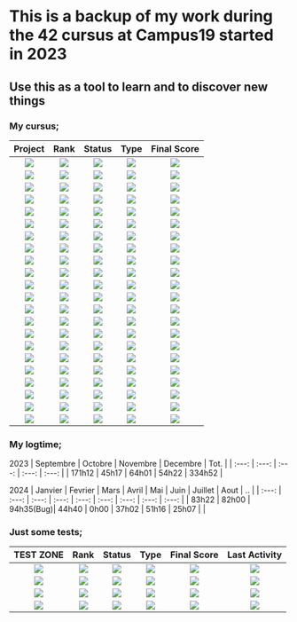 # This is a backup of my work during the 42 cursus at Campus19 started in 2023
## Use this as a tool to learn and to discover new things

### My cursus;
| Project | Rank | Status | Type | Final Score |
| :---: | :---: | :---: | :---: | :---: |
| [<img src="https://img.shields.io/badge/CPiscine_Reloaded-grey?style=for-the-badge&labelcolor=white"/>](https://github.com/SydenX/42Stud/tree/main/CPiscine-Reloaded) | <img src="https://img.shields.io/badge/none-darkgrey?style=plasticc"/> | <img src="https://img.shields.io/badge/Done-success?style=flat-square" /> | <img src="https://img.shields.io/badge/C & Shell-darkblue?style=plasticc&labelcolor=grey" /> | <img src="https://img.shields.io/badge/100%20%2F%20100-ccff66?style=flat-square" /> |
| [<img src="https://img.shields.io/badge/Libft-grey?style=for-the-badge&labelcolor=white"/>](https://github.com/SydenX/00-Libft) | <img src="https://img.shields.io/badge/00-006666?style=plasticc"/> | <img src="https://img.shields.io/badge/Done-success?style=flat-square" /> | <img src="https://img.shields.io/badge/C-blue?style=plasticc&labelcolor=grey" /> | <img src="https://img.shields.io/badge/★%20122%20%2F%20100%20★-gold?style=flat-square" /> |
| [<img src="https://img.shields.io/badge/get_next_line-grey?style=for-the-badge&labelcolor=white"/>](https://github.com/SydenX/01-get_next_line) | <img src="https://img.shields.io/badge/01-006600?style=plasticc"/> | <img src="https://img.shields.io/badge/Done-success?style=flat-square" /> | <img src="https://img.shields.io/badge/C-blue?style=plasticc&labelcolor=grey" /> | <img src="https://img.shields.io/badge/★%20125%20%2F%20100%20★-gold?style=flat-square" /> |
| [<img src="https://img.shields.io/badge/ft_printf-grey?style=for-the-badge&labelcolor=white"/>](https://github.com/SydenX/01-printf) | <img src="https://img.shields.io/badge/01-006600?style=plasticc"/> | <img src="https://img.shields.io/badge/Done-success?style=flat-square" /> | <img src="https://img.shields.io/badge/C-blue?style=plasticc&labelcolor=grey" /> | <img src="https://img.shields.io/badge/★%20108%20%2F%20100%20★-gold?style=flat-square" /> |
| [<img src="https://img.shields.io/badge/Born2beroot-grey?style=for-the-badge&labelcolor=white"/>](https://github.com/SydenX/42Stud) | <img src="https://img.shields.io/badge/01-006600?style=plasticc"/> | <img src="https://img.shields.io/badge/Done-success?style=flat-square" /> | <img src="https://img.shields.io/badge/Shell%20&%20VM-grey?style=plasticc&labelcolor=grey" /> | <img src="https://img.shields.io/badge/★%20125%20%2F%20100%20★-gold?style=flat-square" /> |
| [<img src="https://img.shields.io/badge/minitalk-grey?style=for-the-badge&labelcolor=white"/>](https://github.com/SydenX/02-minitalk) | <img src="https://img.shields.io/badge/02-3366cc?style=plasticc"/> | <img src="https://img.shields.io/badge/Done-success?style=flat-square" /> | <img src="https://img.shields.io/badge/C-blue?style=plasticc&labelcolor=grey" /> | <img src="https://img.shields.io/badge/100%20%2F%20100-ccff66?style=flat-square" /> |
| [<img src="https://img.shields.io/badge/push_swap-grey?style=for-the-badge&labelcolor=white"/>](https://github.com/SydenX/02-push_swap) | <img src="https://img.shields.io/badge/02-3366cc?style=plasticc"/> | <img src="https://img.shields.io/badge/Done-success?style=flat-square" /> | <img src="https://img.shields.io/badge/C-blue?style=plasticc&labelcolor=grey" /> | <img src="https://img.shields.io/badge/90%20%2F%20100-ccff66?style=flat-square" /> |
| [<img src="https://img.shields.io/badge/so_long-grey?style=for-the-badge&labelcolor=white"/>](https://github.com/SydenX/02-so_long) | <img src="https://img.shields.io/badge/02-3366cc?style=plasticc"/> | <img src="https://img.shields.io/badge/Done-success?style=flat-square" /> | <img src="https://img.shields.io/badge/C-blue?style=plasticc&labelcolor=grey" /> | <img src="https://img.shields.io/badge/★%20110%20%2F%20100%20★-gold?style=flat-square" /> |
| [<img src="https://img.shields.io/badge/philosophers-grey?style=for-the-badge&labelcolor=white"/>](https://github.com/SydenX/03-philosophers) | <img src="https://img.shields.io/badge/03-ffd966?style=plasticc"/> | <img src="https://img.shields.io/badge/Done-success?style=flat-square" /> | <img src="https://img.shields.io/badge/C-blue?style=plasticc&labelcolor=grey" /> | <img src="https://img.shields.io/badge/100%20%2F%20100-ccff66?style=flat-square" /> |
| [<img src="https://img.shields.io/badge/minishell-grey?style=for-the-badge&labelcolor=white"/>](https://github.com/SydenX/lastminishell) | <img src="https://img.shields.io/badge/03-ffd966?style=plasticc"/> | <img src="https://img.shields.io/badge/Done-success?style=flat-square" /> | <img src="https://img.shields.io/badge/C-blue?style=plasticc&labelcolor=grey" /> | <img src="https://img.shields.io/badge/★%20101%20%2F%20100%20★-gold?style=flat-square" /> |
| [<img src="https://img.shields.io/badge/netpractice-grey?style=for-the-badge&labelcolor=white"/>](https://github.com/SydenX/04-netpractice) | <img src="https://img.shields.io/badge/04-deff66?style=plasticc"/> | <img src="https://img.shields.io/badge/Done-success?style=flat-square" /> | <img src="https://img.shields.io/badge/Network-lightgrey?style=plasticc&labelcolor=grey" /> | <img src="https://img.shields.io/badge/100%20%2F%20100-ccff66?style=flat-square" /> |
| [<img src="https://img.shields.io/badge/CPP 00-grey?style=for-the-badge&labelcolor=white"/>](https://github.com/SydenX/04-CPP-0) | <img src="https://img.shields.io/badge/04-deff66?style=plasticc"/> | <img src="https://img.shields.io/badge/Done-success?style=flat-square" /> | <img src="https://img.shields.io/badge/C++-yellow?style=plasticc&labelcolor=grey" /> | <img src="https://img.shields.io/badge/100%20%2F%20100-ccff66?style=flat-square" /> |
| [<img src="https://img.shields.io/badge/CPP 01-grey?style=for-the-badge&labelcolor=white"/>](https://github.com/SydenX/04-CPP-1) | <img src="https://img.shields.io/badge/04-deff66?style=plasticc"/> | <img src="https://img.shields.io/badge/Done-success?style=flat-square" /> | <img src="https://img.shields.io/badge/C++-yellow?style=plasticc&labelcolor=grey" /> | <img src="https://img.shields.io/badge/100%20%2F%20100-ccff66?style=flat-square" /> |
| [<img src="https://img.shields.io/badge/CPP 02-grey?style=for-the-badge&labelcolor=white"/>](https://github.com/SydenX/04-CPP-2) | <img src="https://img.shields.io/badge/04-deff66?style=plasticc"/> | <img src="https://img.shields.io/badge/Done-success?style=flat-square" /> | <img src="https://img.shields.io/badge/C++-yellow?style=plasticc&labelcolor=grey" /> | <img src="https://img.shields.io/badge/100%20%2F%20100-ccff66?style=flat-square" /> |
| [<img src="https://img.shields.io/badge/CPP 03-grey?style=for-the-badge&labelcolor=white"/>](https://github.com/SydenX/04-CPP-3) | <img src="https://img.shields.io/badge/04-deff66?style=plasticc"/> | <img src="https://img.shields.io/badge/Done-success?style=flat-square" /> | <img src="https://img.shields.io/badge/C++-yellow?style=plasticc&labelcolor=grey" /> | <img src="https://img.shields.io/badge/100%20%2F%20100-ccff66?style=flat-square" /> |
| [<img src="https://img.shields.io/badge/CPP 04-grey?style=for-the-badge&labelcolor=white"/>](https://github.com/SydenX/04-CPP-4) | <img src="https://img.shields.io/badge/04-deff66?style=plasticc"/> | <img src="https://img.shields.io/badge/Done-success?style=flat-square" /> | <img src="https://img.shields.io/badge/C++-yellow?style=plasticc&labelcolor=grey" /> | <img src="https://img.shields.io/badge/100%20%2F%20100-ccff66?style=flat-square" /> |
| [<img src="https://img.shields.io/badge/Cub3D-grey?style=for-the-badge&labelcolor=white"/>](https://github.com/SydenX/04-Cub3D) | <img src="https://img.shields.io/badge/04-deff66?style=plasticc"/> | <img src="https://img.shields.io/badge/Done-success?style=flat-square" /> | <img src="https://img.shields.io/badge/C-blue?style=plasticc&labelcolor=grey" /> | <img src="https://img.shields.io/badge/★%20125%20%2F%20100%20★-gold?style=flat-square" /> |
| [<img src="https://img.shields.io/badge/CPP 05-grey?style=for-the-badge&labelcolor=white"/>](https://github.com/SydenX/04-CPP-5) | <img src="https://img.shields.io/badge/05-e6b0e0?style=plasticc"/> | <img src="https://img.shields.io/badge/Done-success?style=flat-square" /> | <img src="https://img.shields.io/badge/C++-yellow?style=plasticc&labelcolor=grey" /> | <img src="https://img.shields.io/badge/100%20%2F%20100-ccff66?style=flat-square" /> |
| [<img src="https://img.shields.io/badge/CPP 06-grey?style=for-the-badge&labelcolor=white"/>](https://github.com/SydenX/04-CPP-6) | <img src="https://img.shields.io/badge/05-e6b0e0?style=plasticc"/> | <img src="https://img.shields.io/badge/In%20Progress-orange?style=flat-square" /> | <img src="https://img.shields.io/badge/C++-yellow?style=plasticc&labelcolor=grey" /> | <img src="https://img.shields.io/badge/TBD-red?style=flat-square&labelcolor=grey" /> |
| [<img src="https://img.shields.io/badge/CPP 07-grey?style=for-the-badge&labelcolor=white"/>](https://github.com/SydenX/04-CPP-7) | <img src="https://img.shields.io/badge/05-e6b0e0?style=plasticc"/> | <img src="https://img.shields.io/badge/In%20Progress-orange?style=flat-square" /> | <img src="https://img.shields.io/badge/C++-yellow?style=plasticc&labelcolor=grey" /> | <img src="https://img.shields.io/badge/TBD-red?style=flat-square&labelcolor=grey" /> |
| [<img src="https://img.shields.io/badge/CPP 08-grey?style=for-the-badge&labelcolor=white"/>](https://github.com/SydenX/04-CPP-8) | <img src="https://img.shields.io/badge/05-e6b0e0?style=plasticc"/> | <img src="https://img.shields.io/badge/In%20Progress-orange?style=flat-square" /> | <img src="https://img.shields.io/badge/C++-yellow?style=plasticc&labelcolor=grey" /> | <img src="https://img.shields.io/badge/TBD-red?style=flat-square&labelcolor=grey" /> |
| [<img src="https://img.shields.io/badge/CPP 09-grey?style=for-the-badge&labelcolor=white"/>](https://github.com/SydenX/04-CPP-9) | <img src="https://img.shields.io/badge/05-e6b0e0?style=plasticc"/> | <img src="https://img.shields.io/badge/In%20Progress-orange?style=flat-square" /> | <img src="https://img.shields.io/badge/C++-yellow?style=plasticc&labelcolor=grey" /> | <img src="https://img.shields.io/badge/TBD-red?style=flat-square&labelcolor=grey" />|

### My logtime;
2023
| Septembre | Octobre | Novembre | Decembre | Tot. |
| :---: | :---: | :---: | :---: | :---: |
| 171h12 | 45h17 | 64h01 | 54h22 | 334h52 |

2024
| Janvier | Fevrier | Mars | Avril | Mai | Juin | Juillet | Aout | .. |
| :---: | :---: | :---: | :---: | :---: | :---: | :---: | :---: | :---: |
| 83h22 | 82h00 | 94h35(Bug)| 44h40 | 0h00 | 37h02 | 51h16 | 25h07 | |

### Just some tests;
| TEST ZONE | Rank | Status | Type | Final Score | Last Activity |
| :---: | :---: | :---: | :---: | :---: | :---: |
| [<img src="https://img.shields.io/badge/test 1-grey?style=for-the-badge&labelcolor=white"/>](https://github.com/SydenX/42Stud) | <img src="https://img.shields.io/badge/T-ff9966?style=plasticc"/> | <img src="https://img.shields.io/badge/In%20Progress-orange?style=flat-square" /> | <img src="https://img.shields.io/badge/C-blue?style=plasticc&labelcolor=grey" /> | <img src="https://img.shields.io/badge/★%20120%20%2F%20100%20★-gold?style=flat-square " /> | <img src="https://img.shields.io/github/last-commit/SydenX/42Stud?label=&style=flat-square" /> |
| [<img src="https://img.shields.io/badge/so_long le test-grey?style=for-the-badge&labelcolor=white"/>](https://github.com/SydenX/42Stud) | <img src="https://img.shields.io/badge/T-ff9966?style=plasticc"/> | <img src="https://img.shields.io/badge/Done-success?style=flat-square" /> | <img src="https://img.shields.io/badge/C-blue?style=plasticc&labelcolor=grey" /> | <img src="https://img.shields.io/badge/80%20%2F%20100-ccff66?style=flat-square" /> | <img src="https://img.shields.io/github/last-commit/SydenX/42Stud?label=&style=flat-square" /> |
| [<img src="https://img.shields.io/badge/ct mieux avant-grey?style=for-the-badge&labelcolor=white"/>](https://github.com/SydenX/42Stud) | <img src="https://img.shields.io/badge/T-ff9966?style=plasticc"/> | <img src="https://img.shields.io/badge/Searching_group-red?style=flat-square" /> | <img src="https://img.shields.io/badge/C-blue?style=plasticc&labelcolor=grey" /> | <img src="https://img.shields.io/badge/TBD-red?style=flat-square&labelcolor=grey" /> | <img src="https://img.shields.io/github/last-commit/SydenX/42Stud?label=&style=flat-square" /> |
| [<img src="https://img.shields.io/badge/oui mais non-grey?style=for-the-badge&labelcolor=white"/>](https://github.com/SydenX/42Stud) | <img src="https://img.shields.io/badge/T-ff9966?style=plasticc"/> | <img src="https://img.shields.io/badge/Not Started-red?style=flat-square" /> | <img src="https://img.shields.io/badge/C++-yellow?style=plasticc&labelcolor=grey" /> | <img src="https://img.shields.io/badge/TBD-red?style=flat-square&labelcolor=grey" /> | <img src="https://img.shields.io/github/last-commit/SydenX/42Stud?label=&style=flat-square" /> |
